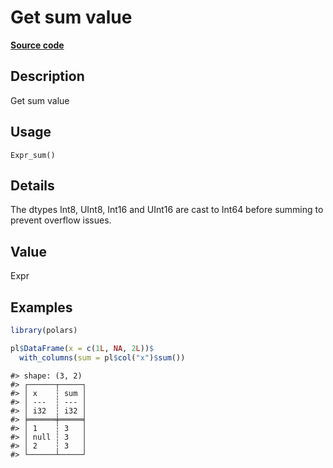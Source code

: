 

# Get sum value

[**Source code**](https://github.com/pola-rs/r-polars/tree/f1aede4d7d7f090c98651365a4120a8232503a4d/R/after-wrappers.R#L20)

## Description

Get sum value

## Usage

<pre><code class='language-R'>Expr_sum()
</code></pre>

## Details

The dtypes Int8, UInt8, Int16 and UInt16 are cast to Int64 before
summing to prevent overflow issues.

## Value

Expr

## Examples

``` r
library(polars)

pl$DataFrame(x = c(1L, NA, 2L))$
  with_columns(sum = pl$col("x")$sum())
```

    #> shape: (3, 2)
    #> ┌──────┬─────┐
    #> │ x    ┆ sum │
    #> │ ---  ┆ --- │
    #> │ i32  ┆ i32 │
    #> ╞══════╪═════╡
    #> │ 1    ┆ 3   │
    #> │ null ┆ 3   │
    #> │ 2    ┆ 3   │
    #> └──────┴─────┘
